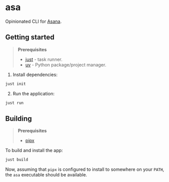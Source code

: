 # asa

Opinionated CLI for [Asana](https://asana.com/).

## Getting started

> **Prerequisites**
> 
> * [just](https://just.systems/man/en/) - task runner.
> * [uv](https://docs.astral.sh/uv/) - Python package/project manager.

1. Install dependencies:

```sh
just init
```

2. Run the application:

```sh
just run
```

## Building

> **Prerequisites**
> 
> * [pipx](https://pipx.pypa.io/latest/)

To build and install the app:

```sh
just build
```

Now, assuming that `pipx` is configured to install to somewhere on your `PATH`, the `asa` executable should be available.